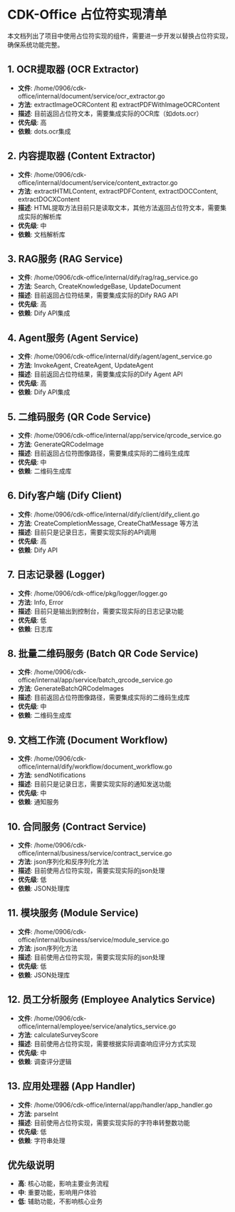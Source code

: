 # CDK-Office 占位符实现清单

本文档列出了项目中使用占位符实现的组件，需要进一步开发以替换占位符实现，确保系统功能完整。

## 1. OCR提取器 (OCR Extractor)
- **文件**: /home/0906/cdk-office/internal/document/service/ocr_extractor.go
- **方法**: extractImageOCRContent 和 extractPDFWithImageOCRContent
- **描述**: 目前返回占位符文本，需要集成实际的OCR库（如dots.ocr）
- **优先级**: 高
- **依赖**: dots.ocr集成

## 2. 内容提取器 (Content Extractor)
- **文件**: /home/0906/cdk-office/internal/document/service/content_extractor.go
- **方法**: extractHTMLContent, extractPDFContent, extractDOCContent, extractDOCXContent
- **描述**: HTML提取方法目前只是读取文本，其他方法返回占位符文本，需要集成实际的解析库
- **优先级**: 中
- **依赖**: 文档解析库

## 3. RAG服务 (RAG Service)
- **文件**: /home/0906/cdk-office/internal/dify/rag/rag_service.go
- **方法**: Search, CreateKnowledgeBase, UpdateDocument
- **描述**: 目前返回占位符结果，需要集成实际的Dify RAG API
- **优先级**: 高
- **依赖**: Dify API集成

## 4. Agent服务 (Agent Service)
- **文件**: /home/0906/cdk-office/internal/dify/agent/agent_service.go
- **方法**: InvokeAgent, CreateAgent, UpdateAgent
- **描述**: 目前返回占位符结果，需要集成实际的Dify Agent API
- **优先级**: 高
- **依赖**: Dify API集成

## 5. 二维码服务 (QR Code Service)
- **文件**: /home/0906/cdk-office/internal/app/service/qrcode_service.go
- **方法**: GenerateQRCodeImage
- **描述**: 目前返回占位符图像路径，需要集成实际的二维码生成库
- **优先级**: 中
- **依赖**: 二维码生成库

## 6. Dify客户端 (Dify Client)
- **文件**: /home/0906/cdk-office/internal/dify/client/dify_client.go
- **方法**: CreateCompletionMessage, CreateChatMessage 等方法
- **描述**: 目前只是记录日志，需要实现实际的API调用
- **优先级**: 高
- **依赖**: Dify API

## 7. 日志记录器 (Logger)
- **文件**: /home/0906/cdk-office/pkg/logger/logger.go
- **方法**: Info, Error
- **描述**: 目前只是输出到控制台，需要实现实际的日志记录功能
- **优先级**: 低
- **依赖**: 日志库

## 8. 批量二维码服务 (Batch QR Code Service)
- **文件**: /home/0906/cdk-office/internal/app/service/batch_qrcode_service.go
- **方法**: GenerateBatchQRCodeImages
- **描述**: 目前返回占位符图像路径，需要集成实际的二维码生成库
- **优先级**: 中
- **依赖**: 二维码生成库

## 9. 文档工作流 (Document Workflow)
- **文件**: /home/0906/cdk-office/internal/dify/workflow/document_workflow.go
- **方法**: sendNotifications
- **描述**: 目前只是记录日志，需要实现实际的通知发送功能
- **优先级**: 中
- **依赖**: 通知服务

## 10. 合同服务 (Contract Service)
- **文件**: /home/0906/cdk-office/internal/business/service/contract_service.go
- **方法**: json序列化和反序列化方法
- **描述**: 目前使用占位符实现，需要实现实际的json处理
- **优先级**: 低
- **依赖**: JSON处理库

## 11. 模块服务 (Module Service)
- **文件**: /home/0906/cdk-office/internal/business/service/module_service.go
- **方法**: json序列化方法
- **描述**: 目前使用占位符实现，需要实现实际的json处理
- **优先级**: 低
- **依赖**: JSON处理库

## 12. 员工分析服务 (Employee Analytics Service)
- **文件**: /home/0906/cdk-office/internal/employee/service/analytics_service.go
- **方法**: calculateSurveyScore
- **描述**: 目前使用占位符实现，需要根据实际调查响应评分方式实现
- **优先级**: 中
- **依赖**: 调查评分逻辑

## 13. 应用处理器 (App Handler)
- **文件**: /home/0906/cdk-office/internal/app/handler/app_handler.go
- **方法**: parseInt
- **描述**: 目前使用占位符实现，需要实现实际的字符串转整数功能
- **优先级**: 低
- **依赖**: 字符串处理

## 优先级说明
- **高**: 核心功能，影响主要业务流程
- **中**: 重要功能，影响用户体验
- **低**: 辅助功能，不影响核心业务
